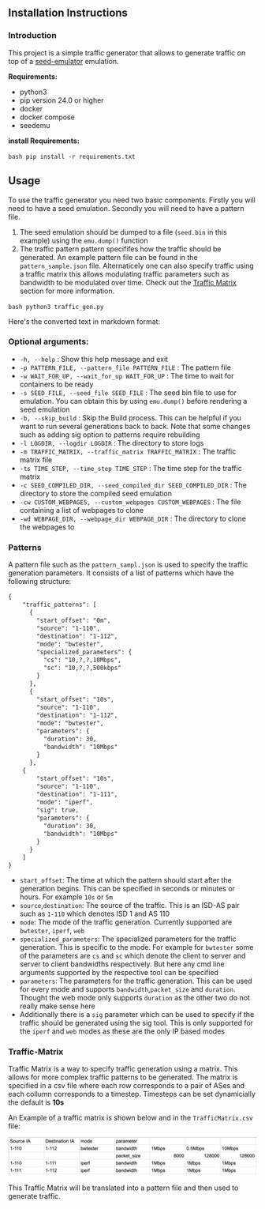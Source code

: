 ## Installation Instructions

### Introduction

This project is a simple traffic generator that allows to generate traffic on top of a [seed-emulator](https://github.com/seed-labs/seed-emulator) emulation.

**Requirements:**
- python3 
- pip version 24.0 or higher
- docker
- docker compose
- seedemu

**install Requirements:**

``bash
pip install -r requirements.txt
``
## Usage

To use the traffic generator you need two basic components. Firstly you will need to have a seed emulation. Secondly you will need to have a pattern file.

1. The seed emulation should be dumped to a file (`seed.bin` in this example) using the `emu.dump()` function
2. The traffic pattern pattern specififes how the traffic should be generated. An example pattern file can be found in the `pattern_sample.json` file. Alternaticely one can also specify traffic using a traffic matrix this allows modulating traffic parameters such as bandwidth to be modulated over time. Check out the [Traffic Matrix](#Traffic-Matrix) section for more information.

``bash
python3 traffic_gen.py 
``

Here's the converted text in markdown format:

### Optional arguments:

* `-h, --help`  : Show this help message and exit
* `-p PATTERN_FILE, --pattern_file PATTERN_FILE`  : The pattern file
* `-w WAIT_FOR_UP, --wait_for_up WAIT_FOR_UP`  : The time to wait for containers to be ready
* `-s SEED_FILE, --seed_file SEED_FILE`  : 
    The seed bin file to use for emulation. You can obtain this by using
    `emu.dump()` before rendering a seed emulation
* `-b, --skip_build`  : Skip the Build process. This can be helpful if you want to run several
    generations back to back. Note that some changes such as adding sig option to
    patterns require rebuilding
* `-l LOGDIR, --logdir LOGDIR`  : The directory to store logs
* `-m TRAFFIC_MATRIX, --traffic_matrix TRAFFIC_MATRIX`  : The traffic matrix file
* `-ts TIME_STEP, --time_step TIME_STEP`  : The time step for the traffic matrix
* `-c SEED_COMPILED_DIR, --seed_compiled_dir SEED_COMPILED_DIR`  : The directory to store the compiled seed emulation
* `-cw CUSTOM_WEBPAGES, --custom_webpages CUSTOM_WEBPAGES`  : The file containing a list of webpages to clone
* `-wd WEBPAGE_DIR, --webpage_dir WEBPAGE_DIR`  : The directory to clone the webpages to


### Patterns

A pattern file such as the `pattern_sampl.json` is used to specify the traffic generation parameters. It consists of a list of patterns which have the following structure:
    
```
{
    "traffic_patterns": [
      {
        "start_offset": "0m",
        "source": "1-110",
        "destination": "1-112",
        "mode": "bwtester",
        "specialized_parameters": {
          "cs": "10,?,?,10Mbps",
          "sc": "10,?,?,500kbps"
        }
      },    
      {
        "start_offset": "10s",
        "source": "1-110",
        "destination": "1-112",
        "mode": "bwtester",
        "parameters": {
          "duration": 30,
          "bandwidth": "10Mbps"
        }
      },
    {
        "start_offset": "10s",
        "source": "1-110",
        "destination": "1-111",
        "mode": "iperf",
        "sig": true,
        "parameters": {
          "duration": 30,
          "bandwidth": "10Mbps"
        }
      }
    ]
}
```

- `start_offset`: The time at which the pattern should start after the generation begins. This can be specified in seconds or minutes or hours. For example `10s` or `5m`
- `source`,`destination`: The source of the traffic. This is an ISD-AS pair such as `1-110` which denotes ISD 1 and AS 110
- `mode`: The mode of the traffic generation. Currently supported are `bwtester`, `iperf`, `web`
- `specialized_parameters`: The specialized parameters for the traffic generation. This is specific to the mode. For example for `bwtester` some of the parameters are `cs` and `sc` which denote the client to server and server to client bandwidths respectively. But here any cmd line arguments supported by the respective tool can be specified
- `parameters`: The parameters for the traffic generation. This can be used for every mode and supports `bandwidth`,`packet_size` and `duration`. Thought the web mode only supports `duration` as the other two do not really make sense here
- Additionally there is a `sig` parameter which can be used to specify if the traffic should be generated using the sig tool. This is only supported for the `iperf` and `web` modes as these are the only IP based modes


### Traffic-Matrix

Traffic Matrix is a way to specify traffic generation using a matrix. This allows for more complex traffic patterns to be generated. The matrix is specified in a csv file where each row corresponds to a pair of ASes and each collumn corresponds to a timestep. Timesteps can be set dynamicially the default is **10s**

An Example of a traffic matrix is shown below and in the `TrafficMatrix.csv` file:


![Traffic Matrix](res/image.png)

This Traffic Matrix will be translated into a pattern file and then used to generate traffic.